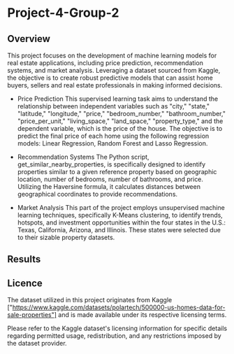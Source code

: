 # Project-4-Group-2

## Overview 
This project focuses on the development of machine learning models for real estate applications, including price prediction, recommendation systems, and market analysis. Leveraging a dataset sourced from Kaggle, the objective is to create robust predictive models that can assist home buyers, sellers and real estate professionals in making informed decisions.

 - Price Prediction
This supervised learning task aims to understand the relationship between independent variables such as "city," "state," "latitude," "longitude," "price," "bedroom_number," "bathroom_number," "price_per_unit," "living_space," "land_space," "property_type," and the dependent variable, which is the price of the house. The objective is to predict the final price of each home using the following regression models: Linear Regression, Random Forest and Lasso Regression.

- Recommendation Systems
The Python script, get_similar_nearby_properties, is specifically designed to identify properties similar to a given reference property based on geographic location, number of bedrooms, number of bathrooms, and price. Utilizing the Haversine formula, it calculates distances between geographical coordinates to provide recommendations.

- Market Analysis
This part of the project employs unsupervised machine learning techniques, specifically K-Means clustering, to identify trends, hotspots, and investment opportunities within the four states in the U.S.: Texas, California, Arizona, and Illinois. These states were selected due to their sizable property datasets.


## Results 

## Licence 
The dataset utilized in this project originates from Kaggle ["https://www.kaggle.com/datasets/polartech/500000-us-homes-data-for-sale-properties"] and is made available under its respective licensing terms.

Please refer to the Kaggle dataset's licensing information for specific details regarding permitted usage, redistribution, and any restrictions imposed by the dataset provider.

